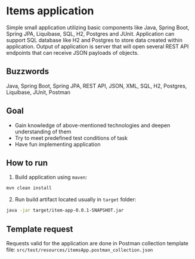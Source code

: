 # Items application

Simple small application utilizing basic components like Java, Spring Boot, Spring JPA, Liquibase, SQL, H2, Postgres and JUnit. 
Application can support SQL database like H2 and Postgres to store data created within application.
Output of application is server that will open several REST API endpoints that can receive JSON payloads of objects.

## Buzzwords
Java, Spring Boot, Spring JPA, REST API, JSON, XML, SQL, H2, Postgres, Liquibase, JUnit, Postman

## Goal
- Gain knowledge of above-mentioned technologies and deepen understanding of them
- Try to meet predefined test conditions of task
- Have fun implementing application

## How to run
1. Build application using `maven`:
```bash
mvn clean install
```
2. Run build artifact located usually in `target` folder:
```bash
java -jar target/item-app-0.0.1-SNAPSHOT.jar
```

## Template request
Requests valid for the application are done in Postman collection template file: `src/test/resources/itemsApp.postman_collection.json`